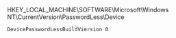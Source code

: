HKEY_LOCAL_MACHINE\SOFTWARE\Microsoft\Windows NT\CurrentVersion\PasswordLess\Device

`DevicePasswordLessBuildViersion 0`
